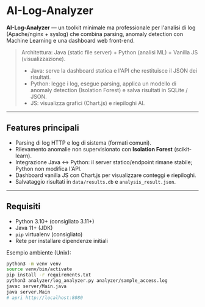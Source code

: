 # AI-Log-Analyzer

**AI-Log-Analyzer** — un toolkit minimale ma professionale per l'analisi di log (Apache/nginx + syslog) che combina parsing, anomaly detection con Machine Learning e una dashboard web front-end.

> Architettura: Java (static file server) + Python (analisi ML) + Vanilla JS (visualizzazione).
> - Java: serve la dashboard statica e l'API che restituisce il JSON dei risultati.
> - Python: legge i log, esegue parsing, applica un modello di anomaly detection (Isolation Forest) e salva risultati in SQLite / JSON.
> - JS: visualizza grafici (Chart.js) e riepiloghi AI.

---

## Features principali

- Parsing di log HTTP e log di sistema (formati comuni).
- Rilevamento anomalie non supervisionato con **Isolation Forest** (scikit-learn).
- Integrazione Java ↔ Python: il server statico/endpoint rimane stabile; Python non modifica l'API.
- Dashboard vanilla JS con Chart.js per visualizzare conteggi e riepiloghi.
- Salvataggio risultati in `data/results.db` e `analysis_result.json`.

---

## Requisiti

- Python 3.10+ (consigliato 3.11+)
- Java 11+ (JDK)
- `pip` virtualenv (consigliato)
- Rete per installare dipendenze initiali

Esempio ambiente (Unix):
```bash
python3 -m venv venv
source venv/bin/activate
pip install -r requirements.txt
python3 analyzer/log_analyzer.py analyzer/sample_access.log
javac server/Main.java
java server.Main
# apri http://localhost:8080
